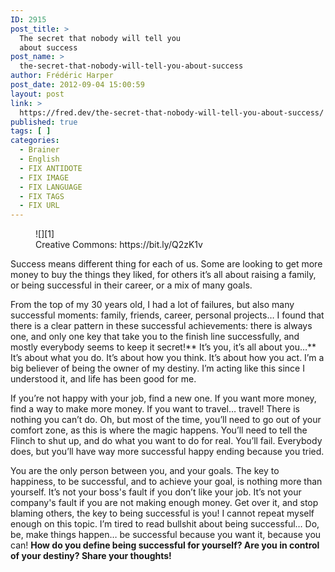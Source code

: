 ```yaml
---
ID: 2915
post_title: >
  The secret that nobody will tell you
  about success
post_name: >
  the-secret-that-nobody-will-tell-you-about-success
author: Frédéric Harper
post_date: 2012-09-04 15:00:59
layout: post
link: >
  https://fred.dev/the-secret-that-nobody-will-tell-you-about-success/
published: true
tags: [ ]
categories:
  - Brainer
  - English
  - FIX ANTIDOTE
  - FIX IMAGE
  - FIX LANGUAGE
  - FIX TAGS
  - FIX URL
---
```

<figure>![][1]<figcaption> Creative Commons: https://bit.ly/Q2zK1v</figcaption></figure>
Success means different thing for each of us. Some are looking to get more money to buy the things they liked, for others it’s all about raising a family, or being successful in their career, or a mix of many goals.

From the top of my 30 years old, I had a lot of failures, but also many successful moments: family, friends, career, personal projects… I found that there is a clear pattern in these successful achievements: there is always one, and only one key that take you to the finish line successfully, and mostly everybody seems to keep it secret!** It’s you, it’s all about you…** It’s about what you do. It’s about how you think. It’s about how you act. I’m a big believer of being the owner of my destiny. I’m acting like this since I understood it, and life has been good for me.

If you’re not happy with your job, find a new one. If you want more money, find a way to make more money. If you want to travel… travel! There is nothing you can’t do. Oh, but most of the time, you’ll need to go out of your comfort zone, as this is where the magic happens. You’ll need to tell the Flinch to shut up, and do what you want to do for real. You’ll fail. Everybody does, but you’ll have way more successful happy ending because you tried.

You are the only person between you, and your goals. The key to happiness, to be successful, and to achieve your goal, is nothing more than yourself. It’s not your boss's fault if you don’t like your job. It’s not your company's fault if you are not making enough money. Get over it, and stop blaming others, the key to being successful is you! I cannot repeat myself enough on this topic. I’m tired to read bullshit about being successful… Do, be, make things happen… be successful because you want it, because you can! **How do you define being successful for yourself? Are you in control of your destiny? Share your thoughts!**

 [1]: http://fred.dev/wp-content/uploads/2012/09/6956655022_7d362069a4_b.jpg "6956655022_7d362069a4_b"